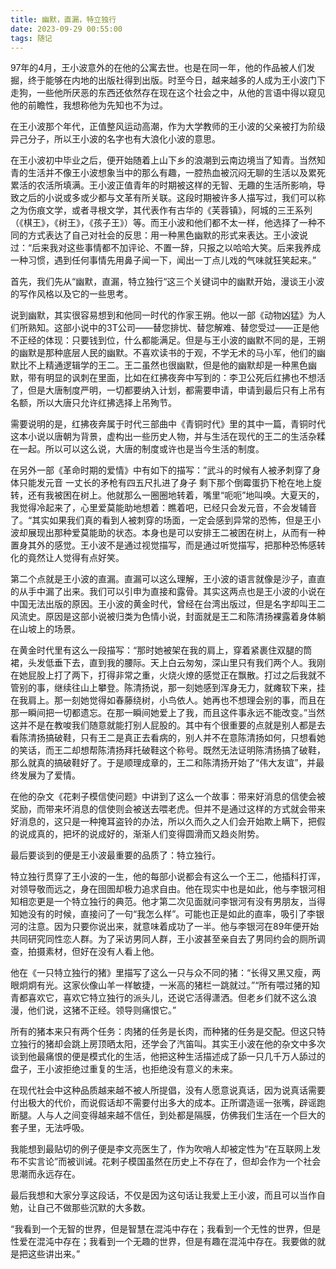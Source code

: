 ```yaml
---
title: 幽默，直漏，特立独行
date: 2023-09-29 00:55:00
tags: 随记
---
```


97年的4月，王小波意外的在他的公寓去世。也是在同一年，他的作品被人们发掘，终于能够在内地的出版社得到出版。时至今日，越来越多的人成为王小波门下走狗，一些他所厌恶的东西还依然存在现在这个社会之中，从他的言语中得以窥见他的前瞻性，我想称他为先知也不为过。

在王小波那个年代，正值整风运动高潮，作为大学教师的王小波的父亲被打为阶级异己分子，所以王小波的名字也有大浪化小波的意思。

在王小波初中毕业之后，便开始随着上山下乡的浪潮到云南边境当了知青。当然知青的生活并不像王小波想象当中的那么有趣，一腔热血被沉闷无聊的生活以及累死累活的农活所填满。王小波正值青年的时期被这样的无智、无趣的生活所影响，导致之后的小说或多或少都与文革有所关联。这段时期被许多人描写过，我们可以称之为伤痕文学，或者寻根文学，其代表作有古华的《芙蓉镇》，阿城的三王系列（《棋王》，《树王》，《孩子王》）等。而王小波和他们都不太一样，他选择了一种不同的方式表达了自己对社会的反思：用一种黑色幽默的形式来表达。王小波说过：“后来我对这些事情都不加评论、不置一辞，只报之以哈哈大笑。后来我养成一种习惯，遇到任何事情先用鼻子闻一下，闻出一丁点儿戏的气味就狂笑起来。”

首先，我们先从“幽默，直漏，特立独行“这三个关键词中的幽默开始，漫谈王小波的写作风格以及它的一些思考。

说到幽默，其实很容易想到和他同一时代的作家王朔。他以一部《动物凶猛》为人们所熟知。这部小说中的3T公司——替您排忧、替您解难、替您受过——正是他不正经的体现：只要钱到位，什么都能满足。但是与王小波的幽默不同的是，王朔的幽默是那种底层人民的幽默。不喜欢读书的于观，不学无术的马小军，他们的幽默比不上精通逻辑学的王二。王二虽然也很幽默，但是他的幽默却是一种黑色幽默，带有明显的讽刺在里面，比如在红拂夜奔中写到的：李卫公死后红拂也不想活了，但是大唐制度严明，一切都要纳入计划，都需要申请，申请到最后只有上吊有名额，所以大唐只允许红拂选择上吊殉节。

需要说明的是，红拂夜奔属于时代三部曲中《青铜时代》里的其中一篇，青铜时代这本小说以唐朝为背景，虚构出一些历史人物，并与生活在现代的王二的生活杂糅在一起。所以可以这么说，大唐的制度或许也是当今生活的制度。

在另外一部《革命时期的爱情》中有如下的描写：”武斗的时候有人被矛刺穿了身体只能发元音 一丈长的矛枪有四五尺扎进了身子 剩下那个倒霉蛋扔下枪在地上旋转，还有我被困在树上。他就那么一圈圈地转着，嘴里“呃呃”地叫唤。大夏天的，我觉得冷起来了，心里爱莫能助地想着：瞧着吧，已经只会发元音，不会发辅音了。“其实如果我们真的看到人被刺穿的场面，一定会感到异常的恐怖，但是王小波却展现出那种爱莫能助的状态。本身也是可以安排王二被困在树上，从而有一种置身其外的感觉。王小波不是通过视觉描写，而是通过听觉描写，把那种恐怖感转化的竟然让人觉得有点好笑。

第二个点就是王小波的直漏。直漏可以这么理解，王小波的语言就像是沙子，直直的从手中漏了出来。我们可以引申为直接和露骨。其实这两点也是王小波的小说在中国无法出版的原因。王小波的黄金时代，曾经在台湾出版过，但是名字却叫王二风流史。原因是这部小说被归类为色情小说，封面就是王二和陈清扬裸露着身体躺在山坡上的场景。

在黄金时代里有这么一段描写：“那时她被架在我的肩上，穿着紧裹住双腿的筒裙，头发低垂下去，直到我的腰际。天上白云匆匆，深山里只有我们两个人。我刚在她屁股上打了两下，打得非常之重，火烧火燎的感觉正在飘散。打过之后我就不管别的事，继续往山上攀登。陈清扬说，那一刻她感到浑身无力，就瘫软下来，挂在我肩上。那一刻她觉得如春藤绕树，小鸟依人。她再也不想理会别的事，而且在那一瞬间把一切都遗忘。在那一瞬间她爱上了我，而且这件事永远不能改变。”当然这并不是在教唆我们随意就能打别人屁股的。其中有个很重要的点就是别人都是去看陈清扬搞破鞋，只有王二是真正去看病的，别人并不在意陈清扬如何，只想看她的笑话，而王二却想帮陈清扬拜托破鞋这个称号。既然无法证明陈清扬搞了破鞋，那么就真的搞破鞋好了。于是顺理成章的，王二和陈清扬开始了“伟大友谊”，并最终发展为了爱情。

在他的杂文《花剌子模信使问题》中讲到了这么一个故事：带来好消息的信使会被奖励，而带来坏消息的信使则会被送去喂老虎。但并不是通过这样的方式就会带来好消息的，这只是一种掩耳盗铃的办法，所以久而久之人们会开始欺上瞒下，把假的说成真的，把坏的说成好的，渐渐人们变得圆滑而又趋炎附势。 

最后要谈到的便是王小波最重要的品质了：特立独行。

特立独行贯穿了王小波的一生，他的每部小说都会有这么一个王二，他插科打诨，对领导敬而远之，身在囹圄却极力追求自由。他在现实中也是如此，他与李银河相知相恋更是一个特立独行的典范。他才第二次见面就问李银河有没有男朋友，当得知她没有的时候，直接问了一句“我怎么样”。可能也正是如此的直率，吸引了李银河的注意。因为只要你说出来，就意味着成功了一半。他与李银河在89年便开始共同研究同性恋人群。为了采访男同人群，王小波甚至亲自去了男同约会的厕所调查，拍摄素材，但好在没有人看上他。

他在《一只特立独行的猪》里描写了这么一只与众不同的猪：“长得又黑又瘦，两眼炯炯有光。这家伙像山羊一样敏捷，一米高的猪栏一跳就过。”“所有喂过猪的知青都喜欢它，喜欢它特立独行的派头儿，还说它活得潇洒。但老乡们就不这么浪漫，他们说，这猪不正经。领导则痛恨它。”

所有的猪本来只有两个任务：肉猪的任务是长肉，而种猪的任务是交配。但这只特立独行的猪却会跳上房顶晒太阳，还学会了汽笛叫。其实王小波在他的杂文中多次谈到他最痛恨的便是模式化的生活，他把这种生活描述成了舔一只几千万人舔过的盘子，王小波拒绝过重复的生活，也拒绝没有意义的未来。

在现代社会中这种品质越来越不被人所提倡，没有人愿意说真话，因为说真话需要付出极大的代价，而说假话却不需要付出多大的成本。正所谓造谣一张嘴，辟谣跑断腿。人与人之间变得越来越不信任，到处都是隔膜，仿佛我们生活在一个巨大的套子里，无法呼吸。

我能想到最贴切的例子便是李文亮医生了，作为吹哨人却被定性为“在互联网上发布不实言论”而被训诫。花剌子模国虽然在历史上不存在了，但却会作为一个社会思潮而永远存在。

最后我想和大家分享这段话，不仅是因为这句话让我爱上王小波，而且可以当作自勉，让自己不做那些沉默的大多数。

“我看到一个无智的世界，但是智慧在混沌中存在；我看到一个无性的世界，但是性爱在混沌中存在；我看到一个无趣的世界，但是有趣在混沌中存在。我要做的就是把这些讲出来。”
